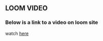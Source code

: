 
## LOOM VIDEO

### Below is a link to a video on loom site

watch [here](https://www.loom.com/looms/videos)
